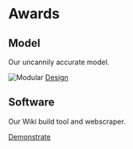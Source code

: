 # Awards

<div class="row">
	<div class="grid-selection">
		<h2>Model</h2>
		<p>Our uncannily accurate model.</p>
            <img src="/images/Wetlab/Modular.png" alt="Modular">
		<a href="/Model.html" class="buttonoverview">Design</a>
	</div>	
		<div class="grid-selection">
		<h2>Software</h2>
		<p>Our Wiki build tool and webscraper.</p>
		<a href="/Software.html" class="buttonoverview">Demonstrate</a>
	</div>
</div>
